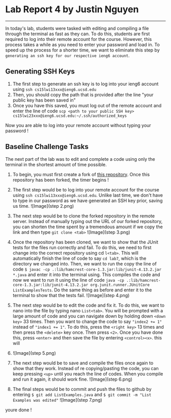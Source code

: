 # Lab Report 4 by Justin Nguyen
---
In today's lab, students were tasked with editing and compiling a file through the terminal as fast as they can.
To do this, students are first required to log into their remote account for the course. However, this process 
takes a while as you need to enter your password and load in. To speed up the process for a shorter time, we
want to eliminate this step by `generating an ssh key for our respective ieng6 account`. 

## Generating SSH Keys
1. The first step to generate an ssh key is to log into your ieng6 account using `ssh cs15lwi13xxx@ieng6.ucsd.edu`
2. Then, you should copy the path that is provided after the line "your public key has been saved in"
3. Once you have this saved, you must log out of the remote account and enter the line of code 
   `scp <path to your public SSH key> cs15lwi23xxx@ieng6.ucsd.edu:~/.ssh/authorized_keys`
   
Now you are able to log into your remote account without typing your password !

## Baseline Challenge Tasks
The next part of the lab was to edit and complete a code using only the terminal in the shortest amount of time possible. 

1. To begin, you must first create a fork of [this repository](https://github.com/ucsd-cse15l-w23/lab7). 
Once this repository has been forked, the timer begins !

2. The first step would be to log into your remote account for the course using `ssh cs15lwi13xxx@ieng6.ucsd.edu`. Unlike 
last time, we don't have to type in our password as we have generated an SSH key prior, saving us time. 
![Image](step 2.png)

3. The next step would be to clone the forked repository in the remote server. Instead of manually typing out the URL of 
our forked repository, you can shorten the time spent by a tremendous amount if we copy the link and then type `git clone <tab>`
![Image](step 3.png)

4. Once the repository has been cloned, we want to show that the JUnit tests for the files run correctly and fail. To do this, we need 
to first change into the correct repository using cd `l<tab>`. This will automatically finish the line of code to say `cd lab7`, which is the directory we changed into. Then, we want to run the copy the line of code `$ javac -cp .:lib/hamcrest-core-1.3.jar:lib/junit-4.13.2.jar *.java` and enter it into the terminal using. This compiles the code and now we want to run it using the line of code 
`java -cp .:lib/hamcrest-core-1.3.jar:lib/junit-4.13.2.jar org.junit.runner.JUnitCore ListExamplesTests`. Do the same thing as before and enter it to the terminal to show that the tests fail.
![Image](step 4.png)

5. The next step would be to edit the code and fix it. To do this, we want to nano into the file by typing nano `List<tab>`. You will be prompted with a large amount of code and you can navigate down by holding down `<down key>` 33 times. Then you want to change the code to say `"index2 += 1"` instead of `"index1 += 1"`. To do this, press the `<right key>` 13 times and then press the `<delete>` key once. Then press `<2>`. Once you have done this, press `<enter>` and then save the file by entering `<control><x>`. this will 
6. ![Image](step 5.png)

6. The next step would be to save and compile the files once again to show that they work. Instead of re copying/pasting the code, you can 
keep pressing `<up>` until you reach the line of codes. When you compile and run it again, it should work fine.
![Image](step 6.png)
   
7. The final steps would be to commit and push the files to github by entering `$ git add ListExamples.java` and `$ git commit -m "List Examples was edited"`
![Image](step 7.png)
    
youre done !
